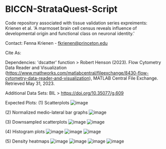 # BICCN-StrataQuest-Script
Code repository associated with tissue validation series expreiments: 
Krienen et al. 'A marmoset brain cell census reveals influence of developmental origin and functional class on neuronal identity.'

Contact:
Fenna Krienen - fkrienen@princeton.edu

Cite As:


Dependencies:
'dscatter' function > Robert Henson (2023). Flow Cytometry Data Reader and Visualization (https://www.mathworks.com/matlabcentral/fileexchange/8430-flow-cytometry-data-reader-and-visualization), MATLAB Central File Exchange. Retrieved May 31, 2023.

Additional Data Sets:
BIL > https://doi.org/10.35077/g.609

Expected Plots:
(1) Scatterplots
![image](https://github.com/klevando/BICCN-StrataQuest-Script/assets/21980200/705fcc83-27ba-4443-8150-f3fe4036331b)

(2) Normalized medio-lateral bar graphs
![image](https://github.com/klevando/BICCN-StrataQuest-Script/assets/21980200/45e1a99b-afed-48b4-b5e2-d1eba8d2a07f)

(3) Downsampled scatterplots
![image](https://github.com/klevando/BICCN-StrataQuest-Script/assets/21980200/d091b501-5a4f-4ac6-a709-59856e7ca6b6)
![image](https://github.com/klevando/BICCN-StrataQuest-Script/assets/21980200/4dee4d84-6f79-434c-b9f1-17ea4e779a9f)

(4) Histogram plots
![image](https://github.com/klevando/BICCN-StrataQuest-Script/assets/21980200/170a601a-6bfd-4c79-8112-631f9cc7899d)
![image](https://github.com/klevando/BICCN-StrataQuest-Script/assets/21980200/ff5aa436-1ac8-4a62-be3f-42d6b8f66d70)
![image](https://github.com/klevando/BICCN-StrataQuest-Script/assets/21980200/829f29f8-1844-4f83-8ec9-3fdddc02919b)

(5) Density heatmaps
![image](https://github.com/klevando/BICCN-StrataQuest-Script/assets/21980200/05addbd6-ce37-491a-9d20-7ced7951cd36)
![image](https://github.com/klevando/BICCN-StrataQuest-Script/assets/21980200/280a5e04-7cc4-41b5-bdf8-2e9cd0e91e1f)
![image](https://github.com/klevando/BICCN-StrataQuest-Script/assets/21980200/26e2806f-cde8-4110-bcfd-aa72b5eba8b0)
![image](https://github.com/klevando/BICCN-StrataQuest-Script/assets/21980200/49d074ac-17e8-4e54-952b-a1d6d47e882d)
